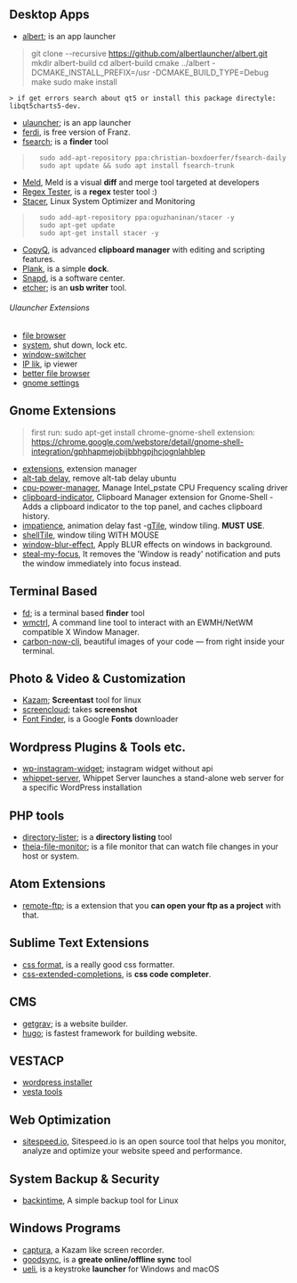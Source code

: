 ## Desktop Apps
- [albert](https://github.com/albertlauncher/albert "albert"); is an app launcher
> git clone --recursive https://github.com/albertlauncher/albert.git
mkdir albert-build
cd albert-build
cmake ../albert -DCMAKE_INSTALL_PREFIX=/usr -DCMAKE_BUILD_TYPE=Debug
make
sudo make install

	> if get errors search about qt5 or install this package directyle:  libqt5charts5-dev. 
- [ulauncher](https://ulauncher.io/#Download); is an app launcher
- [ferdi](https://getferdi.com/), is free version of Franz.
- [fsearch](https://github.com/cboxdoerfer/fsearch "fsearch"); is a **finder** tool
> 		sudo add-apt-repository ppa:christian-boxdoerfer/fsearch-daily
> 		sudo apt update && sudo apt install fsearch-trunk
- [Meld](http://meldmerge.org/ "Meld"), Meld is a visual **diff** and merge tool targeted at developers
- [Regex Tester](https://flathub.org/apps/details/com.github.artemanufrij.regextester "Regex Tester"), is a **regex** tester tool :)
- [Stacer](https://github.com/oguzhaninan/Stacer "Stacer"), Linux System Optimizer and Monitoring
> 		sudo add-apt-repository ppa:oguzhaninan/stacer -y
> 		sudo apt-get update
> 		sudo apt-get install stacer -y
- [CopyQ](https://github.com/hluk/CopyQ "CopyQ"), is advanced **clipboard manager** with editing and scripting features.
- [Plank](https://github.com/ricotz/plank "Plank"), is a simple **dock**.
- [Snapd](https://snapcraft.io/ "Snapd"), is a software center.
- [etcher](https://github.com/balena-io/etcher/releases); is an **usb writer** tool.

###### Ulauncher Extensions
- [file browser](https://github.com/fisadev/ulauncher-better-file-browser)
- [system](https://github.com/iboyperson/ulauncher-system), shut down, lock etc.
- [window-switcher](https://github.com/psukys/ulauncher-plugin-windows)
- [IP lik](https://github.com/nesivmi/ulauncher-iplik), ip viewer
- [better file browser](https://github.com/fisadev/ulauncher-better-file-browser)
- [gnome settings](https://github.com/friday/ulauncher-gnome-settings)

## Gnome Extensions
> first run: sudo apt-get install chrome-gnome-shell 
extension: https://chrome.google.com/webstore/detail/gnome-shell-integration/gphhapmejobijbbhgpjhcjognlahblep

- [extensions](https://extensions.gnome.org/extension/1036/extensions/), extension manager
- [alt-tab delay](https://extensions.gnome.org/extension/1403/remove-alttab-delay/), remove alt-tab delay ubuntu
- [cpu-power-manager](https://extensions.gnome.org/extension/945/cpu-power-manager/), Manage Intel_pstate CPU Frequency scaling driver
- [clipboard-indicator](https://extensions.gnome.org/extension/779/clipboard-indicator/), Clipboard Manager extension for Gnome-Shell - Adds a clipboard indicator to the top panel, and caches clipboard history.  
- [impatience](https://extensions.gnome.org/extension/277/impatience/), animation delay fast
-[gTile](https://extensions.gnome.org/extension/28/gtile/), window tiling. **MUST USE**.
- [shellTile](https://extensions.gnome.org/extension/657/shelltile/), window tiling WITH MOUSE
- [window-blur-effect](https://extensions.gnome.org/extension/891/windows-blur-effects/), Apply BLUR effects on windows in background.
- [steal-my-focus](https://extensions.gnome.org/extension/234/steal-my-focus/), It removes the 'Window is ready' notification and puts the window immediately into focus instead.

## Terminal Based
- [fd](https://github.com/sharkdp/fd "fd"); is a terminal based **finder** tool
- [wmctrl](https://github.com/dancor/wmctrl "wmctrl"), A command line tool to interact with an EWMH/NetWM compatible X Window Manager.
- [carbon-now-cli](https://github.com/mixn/carbon-now-cli), beautiful images of your code — from right inside your terminal.

## Photo & Video & Customization
- [Kazam](https://launchpad.net/kazam "Kazam"); **Screentast** tool for linux
- [screencloud](https://github.com/olav-st/screencloud "screencloud"); takes **screenshot**
- [Font Finder](https://flathub.org/apps/details/io.github.mmstick.FontFinder "Font Finder"), is a Google **Fonts** downloader

## Wordpress Plugins & Tools etc.
- [wp-instagram-widget](https://github.com/scottsweb/wp-instagram-widget "wp-instagram-widget"); instagram widget without api
- [whippet-server](https://github.com/dxw/whippet-server), Whippet Server launches a stand-alone web server for a specific WordPress installation

## PHP tools
- [directory-lister](https://github.com/f4depo/DirectoryLister "directory-lister"); is a **directory listing** tool
- [theia-file-monitor](theia-monitor); is a file monitor that can watch file changes in your host or system.  

## Atom Extensions
- [remote-ftp](https://atom.io/packages/remote-ftp); is a extension that you **can open your ftp as a project** with that.

## Sublime Text Extensions
- [css format](https://packagecontrol.io/packages/CSS%20Format), is a really good css formatter.
- [css-extended-completions](https://packagecontrol.io/packages/CSS%20Extended%20Completions), is **css code completer**.

## CMS

- [getgrav](https://getgrav.org/); is a website builder.
- [hugo](https://github.com/gohugoio/hugo); is fastest framework for building website.

## VESTACP

- [wordpress installer](https://github.com/lukapaunovic/create_wp) 
- [vesta tools](https://github.com/SS88UK/VestaCP-Tools-Plugin)

## Web Optimization
- [sitespeed.io](https://github.com/sitespeedio/sitespeed.io), Sitespeed.io is an open source tool that helps you monitor, analyze and optimize your website speed and performance.

## System Backup & Security 
- [backintime](https://github.com/bit-team/backintime), A simple backup tool for Linux

## Windows Programs
- [captura](https://github.com/MathewSachin/Captura), a Kazam like screen recorder.
- [goodsync](https://www.goodsync.com/personal), is a **greate online/offline sync** tool
- [ueli](https://ueli.oliverschwendener.ch), is a keystroke **launcher** for Windows and macOS
